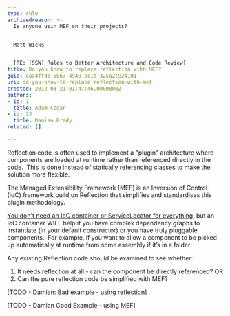 ```yaml
---
type: rule
archivedreason: >-
  Is anyone usin MEF on their projects?


  Matt Wicks


  [RE: [SSW] Rules to Better Architecture and Code Review]
title: Do you know to replace reflection with MEF?
guid: eaa4ffdb-5067-4948-bc1d-325a2c924101
uri: do-you-know-to-replace-reflection-with-mef
created: 2012-03-21T01:47:46.0000000Z
authors:
- id: 1
  title: Adam Cogan
- id: 23
  title: Damian Brady
related: []

---
```



<p>Reflection code is often used to implement a &quot;plugin&quot; architecture where components are loaded at runtime rather than referenced directly in the code.&#160; This is done instead of statically referencing classes to make the solution more flexible.</p>
<p>The Managed Extensibility Framework (MEF) is an Inversion of Control (IoC)&#160;framework build on Reflection that simplifies and standardises this plugin methodology.</p>
<p><a title="You don’t need an IoC container or ServiceLocator for everything" href="http&#58;//blogs.clariusconsulting.net/kzu/you-dont-need-an-ioc-or-servicelocator-for-everything/" rel="bookmark">You don't need an IoC container or ServiceLocator for everything</a>, but an IoC container WILL help if you have complex dependency graphs to instantiate (in your default constructor) or you have truly pluggable components.&#160; For example, if you want to allow a component to be picked up automatically at runtime from some&#160;assembly if it’s in a folder.</p>
<p>Any existing Reflection code should be examined to see whether&#58; </p>
<ol><li>It needs reflection at all - can the component be directly referenced? OR</li>
<li>Can the pure reflection code be simplified with MEF?</li></ol>
<p>[TODO - Damian&#58;&#160;Bad example - using reflection]</p>
<p>[TODO - Damian Good Example - using MEF]</p>
<ol></ol>
<ol></ol>
<br><excerpt class='endintro'></excerpt><br>



